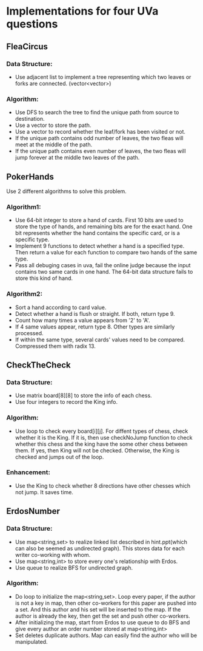 # Implementations for four UVa questions

## FleaCircus
### Data Structure:
- Use adjacent list to implement a tree representing which two leaves or forks are connected. (vector<vector<int>>)
### Algorithm:
- Use DFS to search the tree to find the unique path from source to destination.
- Use a vector to store the path.
- Use a vector to record whether the leaf/fork has been visited or not.
- If the unique path contains odd number of leaves, the two fleas will meet at the middle of the path.
- If the unique path contains even number of leaves, the two fleas will jump forever at the middle two leaves of the path.

## PokerHands
Use 2 different algorithms to solve this problem.
### Algorithm1:
- Use 64-bit integer to store a hand of cards. First 10 bits are used to store the type of hands, and remaining bits are for the exact hand. One bit represents whether the hand contains the specific card, or is a specific type.
- Implement 9 functions to detect whether a hand is a specified type. Then return a value for each function to compare two hands of the same type.
- Pass all debuging cases in uva, fail the online judge because the input contains two same cards in one hand. The 64-bit data structure fails to store this kind of hand. 
### Algorithm2:
- Sort a hand according to card value.
- Detect whether a hand is flush or straight. If both, return type 9.
- Count how many times a value appears from '2' to 'A'.
- If 4 same values appear, return type 8. Other types are similarly processed.
- If within the same type, several cards' values need to be compared. Compressed them with radix 13.

## CheckTheCheck
### Data Structure:
- Use matrix board[8][8] to store the info of each chess.
- Use four integers to record the King info.

### Algorithm:
- Use loop to check every board[i][j]. For diffent types of chess, check whether it is the King. If it is, then use checkNoJump function to check whether this chess and the king have the some other chess between them. If yes, then King will not be checked. Otherwise, the King is checked and jumps out of the loop.

### Enhancement:
 - Use the King to check whether 8 directions have other chesses which not jump. It saves time.

## ErdosNumber
### Data Structure: 
- Use map<string,set<string>> to realize linked list described in hint.ppt(which can also be seemed as undirected graph). This stores data for each writer co-working with whom.
- Use map<string,int> to store every one's relationship with Erdos.
- Use queue<string> to realize BFS for undirected graph.

### Algorithm:
- Do loop to initialize the map<string,set<string>>. Loop every paper, if the author is not a key in map, then other co-workers for this paper are pushed into a set. And this author and his set will be inserted to the map. If the author is already the key, then get the set and push other co-workers.
- After initializing the map, start from Erdos to use queue to do BFS and give every author an order number stored at map<string,int>
- Set deletes duplicate authors. Map can easily find the author who will be manipulated.
